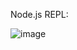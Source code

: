 
Node.js REPL:


![image](https://user-images.githubusercontent.com/50045282/194000920-33bf0259-36b4-4c24-a756-9dcc9eca4b32.png)
